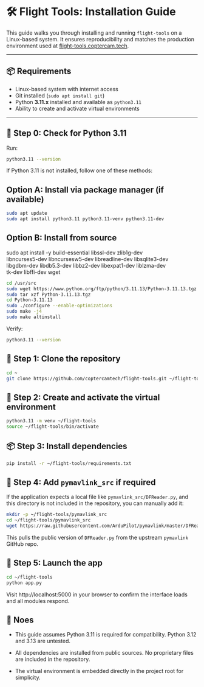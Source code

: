 # 🛠️ Flight Tools: Installation Guide

This guide walks you through installing and running `flight-tools` on a Linux-based system. It ensures reproducibility and matches the production environment used at [flight-tools.coptercam.tech](https://flight-tools.coptercam.tech).

---

## 📦 Requirements

- Linux-based system with internet access
- Git installed (`sudo apt install git`)
- Python **3.11.x** installed and available as `python3.11`
- Ability to create and activate virtual environments

---

## 🐍 Step 0: Check for Python 3.11

Run:

```bash
python3.11 --version
```
If Python 3.11 is not installed, follow one of these methods:

## Option A: Install via package manager (if available)

```bash
sudo apt update
sudo apt install python3.11 python3.11-venv python3.11-dev
```

## Option B: Install from source

sudo apt install -y build-essential libssl-dev zlib1g-dev \
libncurses5-dev libncursesw5-dev libreadline-dev libsqlite3-dev \
libgdbm-dev libdb5.3-dev libbz2-dev libexpat1-dev liblzma-dev \
tk-dev libffi-dev wget

```bash
cd /usr/src
sudo wget https://www.python.org/ftp/python/3.11.13/Python-3.11.13.tgz
sudo tar xzf Python-3.11.13.tgz
cd Python-3.11.13
sudo ./configure --enable-optimizations
sudo make -j4
sudo make altinstall
```

Verify:

```bash
python3.11 --version
```

## 📁 Step 1: Clone the repository

```bash
cd ~
git clone https://github.com/coptercamtech/flight-tools.git ~/flight-tools
```

## 🧪 Step 2: Create and activate the virtual environment

```bash
python3.11 -m venv ~/flight-tools
source ~/flight-tools/bin/activate
```

## 📦 Step 3: Install dependencies

```bash
pip install -r ~/flight-tools/requirements.txt
```

## 📂 Step 4: Add `pymavlink_src` if required
If the application expects a local file like `pymavlink_src/DFReader.py`, and this directory is not included in the repository, you can manually add it:

```bash
mkdir -p ~/flight-tools/pymavlink_src
cd ~/flight-tools/pymavlink_src
wget https://raw.githubusercontent.com/ArduPilot/pymavlink/master/DFReader.py
```
This pulls the public version of `DFReader.py` from the upstream `pymavlink` GitHub repo.

## 🚀 Step 5: Launch the app

```bash
cd ~/flight-tools
python app.py
```

Visit http://localhost:5000 in your browser to confirm the interface loads and all modules respond.

## 🧭 Noes

- This guide assumes Python 3.11 is required for compatibility. Python 3.12 and 3.13 are untested.

- All dependencies are installed from public sources. No proprietary files are included in the repository.

- The virtual environment is embedded directly in the project root for simplicity.







